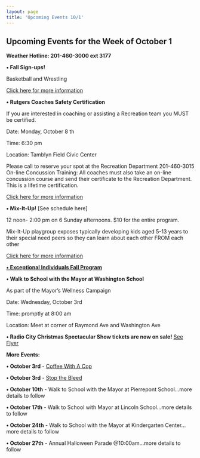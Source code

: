 ```yaml
---
layout: page
title: 'Upcoming Events 10/1'
---
```

 
## Upcoming Events for the Week of October 1 

**Weather Hotline: 201-460-3000 ext 3177**


**• Fall Sign-ups!** 

Basketball and Wrestling

[Click here for more information](/departments/recreation/sports-and-activities/childrens-catalog/)


**• Rutgers Coaches Safety Certification**

If you are interested in coaching or assisting a
Recreation team you MUST be certified.

Date: Monday, October 8 th

Time: 6:30 pm

Location: Tamblyn Field Civic Center

Please call to reserve your spot at the Recreation Department 201-460-3015
On-line Concussion Training: All coaches must also take an on-line concussion course and
send their certificate to the Recreation Department. This is a lifetime certification.

[Click here for more information](http://www.cdc.gov/concussion/HeadsUp/Training/HeadsUpConcussion.html)


**• Mix-It-Up!** [See schedule here]

12 noon- 2:00 pm on 6 Sunday afternoons. $10 for the entire program.

Mix-It-Up playgroup exposes typically developing kids aged 5-13 years to their special need peers so they can
learn about each other FROM each other

[Click here for more information](https://storage.googleapis.com/static.rutherford-nj.com/recreation/posts/MIx%20it%20up%20flyer%20-%202018-2019.pdf)

[**• Exceptional Individuals Fall Program**](https://storage.googleapis.com/static.rutherford-nj.com/recreation/Exceptional%20Individuals%20Program%20Fall%202018.pdf)

**• Walk to School with the Mayor at Washington School**

As part of the Mayor’s Wellness Campaign

Date: Wednesday, October 3rd

Time: promptly at 8:00 am

Location: Meet at corner of Raymond Ave and Washington Ave

**• Radio City Christmas Spectacular Show tickets are now on sale!** [See Flyer](https://storage.googleapis.com/static.rutherford-nj.com/recreation/Christmas%20Spectacular%20Flyer%20(1).pdf)


**More Events:**

**• October 3rd** - [Coffee With A Cop](https://storage.googleapis.com/static.rutherford-nj.com/police/Coffee%20with%20a%20Cop%202019.pdf)

**• October 3rd** - [Stop the Bleed](https://storage.googleapis.com/static.rutherford-nj.com/recreation/Stop%20the%20Bleed%20Flyer.pdf)

**• October 10th** - Walk to School with the Mayor at Pierrepont School…more details to follow

**• October 17th** - Walk to School with Mayor at Lincoln School…more details to follow

**• October 24th** - Walk to School with the Mayor at Kindergarten Center…more details to follow

**• October 27th** - Annual Halloween Parade @10:00am…more details to follow
